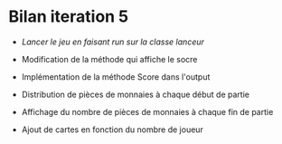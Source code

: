 # Bilan iteration 5

- *Lancer le jeu en faisant run sur la classe lanceur*

- Modification de la méthode qui affiche le socre

- Implémentation de la méthode Score dans l'output

- Distribution de pièces de monnaies à chaque début de partie

- Affichage du nombre de pièces de monnaies à chaque fin de partie

- Ajout de cartes en fonction du nombre de joueur


